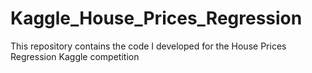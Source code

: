 # Kaggle_House_Prices_Regression

This repository contains the code I developed for the House Prices Regression Kaggle competition
